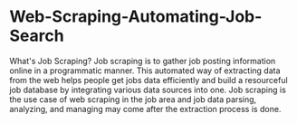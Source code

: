 # Web-Scraping-Automating-Job-Search
What's Job Scraping? Job scraping is to gather job posting information online in a programmatic manner. This automated way of extracting data from the web helps people get jobs data efficiently and build a resourceful job database by integrating various data sources into one. Job scraping is the use case of web scraping in the job area and job data parsing, analyzing, and managing may come after the extraction process is done.
